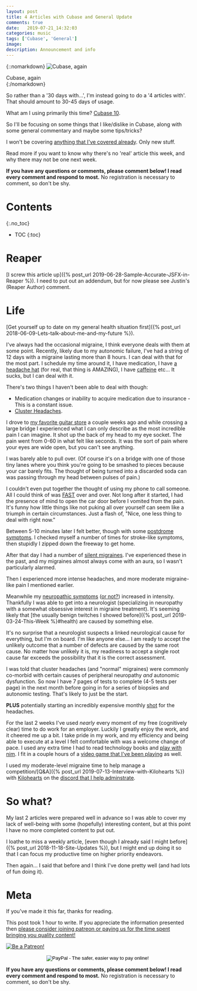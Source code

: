 ```yaml
---
layout: post
title: 4 Articles with Cubase and General Update
comments: true
date:   2019-07-21_14:32:03 
categories: music
tags: ['Cubase', 'General']
image:
description: Announcement and info
---
```


{::nomarkdown}
<img src="/assets/Cubase/eye.jpg" alt="Cubase, again">
<div class="image-caption">Cubase, again</div>
{:/nomarkdown}

So rather than a '30 days with...', I'm instead going to do a '4 articles with'. That should amount to 30-45 days of usage.

What am I using primarily this time? [Cubase 10](2018-11-14-Cubase-10-update).

So I'll be focusing on some things that I like/dislike in Cubase, along with some general commentary and maybe some tips/tricks?

I won't be covering [anything that I've covered already](/tags/#Cubase). Only new stuff.

Read more if you want to know why there's no 'real' article this week, and why there may not be one next week.

<!--more-->

**If you have any questions or comments, please comment below! I read every comment and respond to most.** No registration is necessary to comment, so don't be shy.

# Contents
{:.no_toc}
* TOC
{:toc}

# Reaper

[I screw this article up]({% post_url 2019-06-28-Sample-Accurate-JSFX-in-Reaper %}). I need to put out an addendum, but for now please see Justin's (Reaper Author) comment.

# Life

[Get yourself up to date on my general health situation first]({% post_url 2018-06-09-Lets-talk-about-me-and-my-future %}).

I've always had the occasional migraine, I think everyone deals with them at some point. Recently, likely due to my autonomic failure, I've had a string of 12 days with a migraine lasting more than 8 hours. I can deal with that for the most part. I schedule my time around it, I have medication, I have [a headache hat](https://www.amazon.com/Headache-Hat-Original-Wearable-Headaches/dp/B00FGWLDR6) (for real, that thing is AMAZING), I have [caffeine](https://www.makeitmio.com/en/energy) etc... It sucks, but I can deal with it.

There's two things I haven't been able to deal with though:

* Medication changes or inability to acquire medication due to insurance - This is a constant issue.
* [Cluster Headaches](https://en.wikipedia.org/wiki/Cluster_headache).

I drove to [my favorite guitar store](https://www.replayguitar.com) a couple weeks ago and while crossing a large bridge I experienced what I can only describe as the most incredible pain I can imagine. It shot up the back of my head to my eye socket. The pain went from 0-60 in what felt like seconds. It was the sort of pain where your eyes are wide open, but you can't see anything.

I was barely able to pull over. (Of course it's on a bridge with one of those tiny lanes where you think you're going to be smashed to pieces because your car barely fits. The thought of being turned into a discarded soda can was passing through my head between pulses of pain.)

I couldn't even put together the thought of using my phone to call someone. All I could think of was [FAST](https://en.wikipedia.org/wiki/FAST_(stroke)) over and over. Not long after it started, I had the presence of mind to open the car door before I vomited from the pain. It's funny how little things like not puking all over yourself can seem like a triumph in certain circumstances. Just a flash of, "Nice, one less thing to deal with right now."

Between 5-10 minutes later I felt better, though with some [postdrome symptoms](https://www.ncbi.nlm.nih.gov/pmc/articles/PMC4955275/). I checked myself a number of times for stroke-like symptoms, then stupidly I zipped down the freeway to get home.

After that day I had a number of [silent migraines](https://en.wikipedia.org/wiki/Acephalgic_migraine). I've experienced these in the past, and my migraines almost always come with an aura, so I wasn't particularly alarmed.

Then I experienced more intense headaches, and more moderate migraine-like pain I mentioned earlier.

Meanwhile my [neuropathic symptoms](https://en.wikipedia.org/wiki/Small_fiber_peripheral_neuropathy) ([or not?](https://en.wikipedia.org/wiki/Fibromyalgia)) increased in intensity. Thankfully I was able to get into a neurologist (specializing in neuropathy with a somewhat obsessive interest in migraine treatment). It's seeming likely that [the usually benign twitches I showed before]({% post_url 2019-03-24-This-Week %}#health) are caused by something else.

It's no surprise that a neurologist suspects a linked neurological cause for everything, but I'm on board. I'm like anyone else... I am ready to accept the unlikely outcome that a number of defects are caused by the same root cause. No matter how unlikely it is, my readiness to accept a single root cause far exceeds the possibility that it is the correct assessment.

I was told that cluster headaches (and "normal" migraines) were commonly co-morbid with certain causes of peripheral neuropathy _and_ autonomic dysfunction. So now I have 7 pages of tests to complete (4-5 tests per page) in the next month before going in for a series of biopsies and autonomic testing. That's likely to just be the start.

**PLUS** potentially starting an incredibly expensive monthly [shot](https://en.wikipedia.org/wiki/Galcanezumab) for the headaches.

For the last 2 weeks I've used _nearly_ every moment of my free (cognitively clear) time to do work for an employer. Luckily I greatly enjoy the work, and it cheered me up a bit. I take pride in my work, and my efficiency and being able to execute at a level I felt comfortable with was a welcome change of pace. I used any extra time I had to read technology books and [play with nim](https://nim-lang.org). I fit in a couple hours of a [video game that I've been playing](https://en.wikipedia.org/wiki/Tales_of_Vesperia) as well.

I used my moderate-level migraine time to help manage a competition/[Q&A]({% post_url 2019-07-13-Interview-with-Kilohearts %}) with [Kilohearts](http://kilohearts.com) on the [discord that I help adminstrate](http://discord.gg/edmp).

# So what?

My last 2 articles were prepared well in advance so I was able to cover my lack of well-being with some (hopefully) interesting content, but at this point I have no more completed content to put out.

I loathe to miss a weekly article, [even though I already said I might before]({% post_url 2018-11-18-Site-Updates %}), but I might end up doing it so that I can focus my productive time on higher priority endeavors.

Then again... I said that before and I think I've done pretty well (and had lots of fun doing it).

# Meta

If you've made it this far, thanks for reading.

This post took 1 hour to write. If you appreciate the information presented then <a href="/DonateNow/">please consider joining patreon or paying us for the time spent bringing you quality content!</a>

<a href="https://www.patreon.com/bePatron?u=7465992"> <img class="patreon-button" src="/assets/Patreon.png" alt="Be a Patreon!"></a>

<form style="text-align: center;" action="https://www.paypal.com/cgi-bin/webscr" method="post" target="_top">
<input type="hidden" name="cmd" value="_s-xclick">
<input type="hidden" name="hosted_button_id" value="BR247JAZBTUJJ">
<input type="image" src="https://www.paypalobjects.com/en_US/i/btn/btn_donateCC_LG.gif" border="0" name="submit" alt="PayPal - The safer, easier way to pay online!">
<img alt="" border="0" src="https://www.paypalobjects.com/en_US/i/scr/pixel.gif" width="1" height="1">
</form>

**If you have any questions or comments, please comment below! I read every comment and respond to most.** No registration is necessary to comment, so don't be shy.

